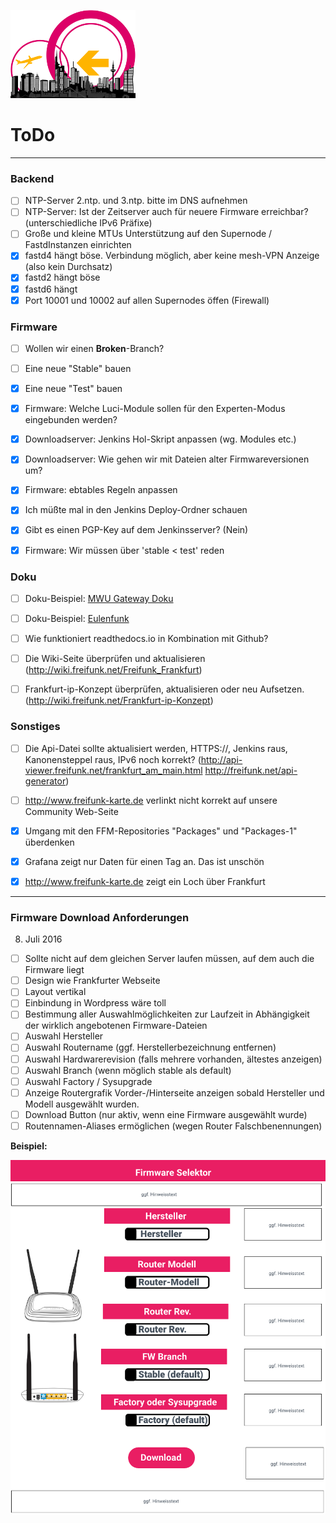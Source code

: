 ![Logo](https://raw.githubusercontent.com/oszilloskop/DiesUndDas/master/images/logo-ffm.png)  

# ToDo

---

### Backend

- [ ] NTP-Server 2.ntp. und 3.ntp. bitte im DNS aufnehmen  
- [ ] NTP-Server: Ist der Zeitserver auch für neuere Firmware erreichbar? (unterschiedliche IPv6 Präfixe)  
- [ ] Große und kleine MTUs Unterstützung auf den Supernode / FastdInstanzen einrichten  
- [x] fastd4 hängt böse. Verbindung möglich, aber keine mesh-VPN Anzeige (also kein Durchsatz)  
- [x] fastd2 hängt böse  
- [x] fastd6 hängt  
- [x] Port 10001 und 10002 auf allen Supernodes öffen (Firewall)  

### Firmware 

- [ ] Wollen wir einen **Broken**-Branch?  
- [ ] Eine neue "Stable" bauen  
- [x] Eine neue "Test" bauen  
- [x] Firmware: Welche Luci-Module sollen für den Experten-Modus eingebunden werden?  
- [x] Downloadserver: Jenkins Hol-Skript anpassen (wg. Modules etc.)  
- [x] Downloadserver: Wie gehen wir mit Dateien alter Firmwareversionen um? 
- [x] Firmware: ebtables Regeln anpassen  
- [x] Ich müßte mal in den Jenkins Deploy-Ordner schauen  
- [x] Gibt es einen PGP-Key auf dem Jenkinsserver? (Nein)  
- [x] Firmware: Wir müssen über 'stable < test' reden  


### Doku

- [ ] Doku-Beispiel: [MWU Gateway Doku](http://gluon-gateway-doku.readthedocs.io/de/latest/index.html)  
- [ ] Doku-Beispiel: [Eulenfunk](http://eulenfunk.readthedocs.io/en/stable/)  
- [ ] Wie funktioniert readthedocs.io in Kombination mit Github?  
- [ ] Die Wiki-Seite überprüfen und aktualisieren (http://wiki.freifunk.net/Freifunk_Frankfurt)  
- [ ] Frankfurt-ip-Konzept überprüfen, aktualisieren oder neu Aufsetzen. (http://wiki.freifunk.net/Frankfurt-ip-Konzept)  



### Sonstiges


- [ ] Die Api-Datei sollte aktualisiert werden, HTTPS://, Jenkins raus, Kanonensteppel raus, IPv6 noch korrekt? (http://api-viewer.freifunk.net/frankfurt_am_main.html http://freifunk.net/api-generator)  
- [ ] http://www.freifunk-karte.de verlinkt nicht korrekt auf unsere Community Web-Seite  
- [x] Umgang mit den FFM-Repositories "Packages" und "Packages-1" überdenken  
- [x] Grafana zeigt nur Daten für einen Tag an. Das ist unschön  
- [x] http://www.freifunk-karte.de zeigt ein Loch über Frankfurt  


---


### Firmware Download Anforderungen

8. Juli 2016

- [ ] Sollte nicht auf dem gleichen Server laufen müssen, auf dem auch die Firmware liegt  
- [ ] Design wie Frankfurter Webseite  
- [ ] Layout vertikal 
- [ ] Einbindung in Wordpress wäre toll  
- [ ] Bestimmung aller Auswahlmöglichkeiten zur Laufzeit in Abhängigkeit der wirklich angebotenen Firmware-Dateien   
- [ ] Auswahl Hersteller  
- [ ] Auswahl Routername  (ggf. Herstellerbezeichnung entfernen)
- [ ] Auswahl Hardwarerevision (falls mehrere vorhanden, ältestes anzeigen)  
- [ ] Auswahl Branch (wenn möglich stable als default)   
- [ ] Auswahl Factory / Sysupgrade     
- [ ] Anzeige Routergrafik Vorder-/Hinterseite anzeigen sobald Hersteller und Modell ausgewählt wurden.
- [ ] Download Button (nur aktiv, wenn eine Firmware ausgewählt wurde)  
- [ ] Routennamen-Aliases ermöglichen (wegen Router Falschbenennungen)

**Beispiel:**  

![Design](https://raw.githubusercontent.com/oszilloskop/DiesUndDas/master/images/fw-downloader-design-01.png)  
